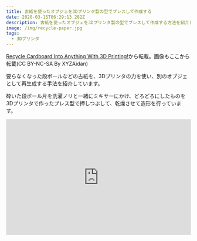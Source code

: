```yaml
---
title: 古紙を使ったオブジェを3Dプリンタ製の型でプレスして作成する
date: 2020-03-15T06:29:13.282Z
description: 古紙を使ったオブジェを3Dプリンタ製の型でプレスして作成する方法を紹介します。
image: /img/recycle-paper.jpg
tags:
  - 3Dプリンタ
---
```

[Recycle Cardboard Into Anything With 3D Printing!](https://www.instructables.com/id/Recycle-Cardboard-Into-Anything-With-3D-Printing/)から転載。画像もここから転載(CC BY-NC-SA By XYZAidan)

要らなくなった段ボールなどの古紙を、3Dプリンタの力を使い、別のオブジェとして再生成する手法を紹介しています。

砕いた段ボール片を洗濯ノリと一緒にミキサーにかけ、どろどろにしたものを3Dプリンタで作ったプレス型で押しつぶして、乾燥させて造形を行っています。

<iframe width="100%" height="315" src="https://www.youtube.com/embed/0ItPfhx3ulw" frameborder="0" allow="accelerometer; autoplay; clipboard-write; encrypted-media; gyroscope; picture-in-picture" allowfullscreen></iframe>
